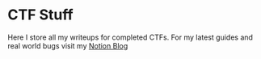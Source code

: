 # CTF Stuff
Here I store all my writeups for completed CTFs.
For my latest guides and real world bugs visit my [Notion Blog](https://d0b0-sec.notion.site/TinL-Cybersecurity-Blog-254a367f848f80cf841aed2e6c20e34d)
